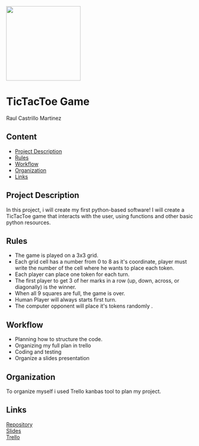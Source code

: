 <img src="https://raw.githubusercontent.com/Behzadkhosravifar/TicTacToe/master/src/Tic%20Tac%20Toe/Tic%20Tac%20Toe.ico" width="200"/>

# TicTacToe Game  

Raul Castrillo Martinez

## Content
- [Project Description](#project-description)
- [Rules](#rules)
- [Workflow](#workflow)
- [Organization](#organization)
- [Links](#links)

## Project Description

In this project, i will create my first python-based software!
I will create a TicTacToe game that interacts with the user, using functions and other basic python resources.

## Rules

- The game is played on a 3x3 grid.
- Each grid cell has a number from 0 to 8 as it's coordinate, player must write the number of the cell where he wants to  place each token.
- Each player can place one token for each turn.
- The first player to get 3 of her marks in a row (up, down, across, or diagonally) is the winner.
- When all 9 squares are full, the game is over.
- Human Player will always starts first turn.
- The computer opponent will place it's tokens randomly .

## Workflow

* Planning how to structure the code.
* Organizing my full plan in trello
* Coding and testing
* Organize a slides presentation


## Organization

To organize myself i used Trello kanbas tool to plan my project.


## Links

[Repository](https://github.com/raulcastr/TicTacToe-Game)  
[Slides](https://slides.com/raulcastr/tictactoc)  
[Trello](https://trello.com/b/LIJM1iAw/tic-tac-toe)  

